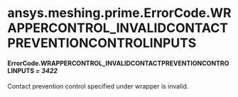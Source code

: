 # ansys.meshing.prime.ErrorCode.WRAPPERCONTROL_INVALIDCONTACTPREVENTIONCONTROLINPUTS



#### ErrorCode.WRAPPERCONTROL_INVALIDCONTACTPREVENTIONCONTROLINPUTS *= 3422*

Contact prevention control specified under wrapper is invalid.

<!-- !! processed by numpydoc !! -->

